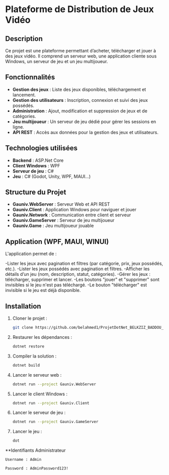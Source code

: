 # Plateforme de Distribution de Jeux Vidéo

## Description
Ce projet est une plateforme permettant d’acheter, télécharger et jouer à des jeux vidéo. Il comprend un serveur web, une application cliente sous Windows, un serveur de jeu et un jeu multijoueur.

## Fonctionnalités
- **Gestion des jeux** : Liste des jeux disponibles, téléchargement et lancement.
- **Gestion des utilisateurs** : Inscription, connexion et suivi des jeux possédés.
- **Administration** : Ajout, modification et suppression de jeux et de catégories.
- **Jeu multijoueur** : Un serveur de jeu dédié pour gérer les sessions en ligne.
- **API REST** : Accès aux données pour la gestion des jeux et utilisateurs.

## Technologies utilisées
- **Backend** : ASP.Net Core
- **Client Windows** : WPF
- **Serveur de jeu** : C#
- **Jeu** : C# (Godot, Unity, WPF, MAUI...)

## Structure du Projet
- **Gauniv.WebServer** : Serveur Web et API REST
- **Gauniv.Client** : Application Windows pour naviguer et jouer
- **Gauniv.Network** : Communication entre client et serveur
- **Gauniv.GameServer** : Serveur de jeu multijoueur
- **Gauniv.Game** : Jeu multijoueur jouable

## Application (WPF, MAUI, WINUI)
L'application permet de :

-Lister les jeux avec pagination et filtres (par catégorie, prix, jeux possédés, etc.).
-Lister les jeux possédés avec pagination et filtres.
-Afficher les détails d’un jeu (nom, description, statut, catégories).
-Gérer les jeux : télécharger, supprimer et lancer.
-Les boutons "jouer" et "supprimer" sont invisibles si le jeu n'est pas téléchargé.
-Le bouton "télécharger" est invisible si le jeu est déjà disponible.


## Installation
1. Cloner le projet :
   ```sh
   git clone https://github.com/belahmed1/ProjetDotNet_BELKZIZ_BADDOU_DRHIMER.git
   ```
2. Restaurer les dépendances :
   ```sh
   dotnet restore
   ```
3. Compiler la solution :
   ```sh
   dotnet build
   ```
4. Lancer le serveur web :
   ```sh
   dotnet run --project Gauniv.WebServer
   ```
5. Lancer le client Windows :
   ```sh
   dotnet run --project Gauniv.Client
   ```
6. Lancer le serveur de jeu :
   ```sh
   dotnet run --project Gauniv.GameServer
   ```
7. Lancer le jeu :
   ```sh
   dot

**Identifiants Administrateur

	Username : Admin

	Password : AdminPassword123!
